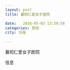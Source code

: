 ```yaml
--- 
layout: post 
title: 襄阳仁爱女子医院

date:   2016-05-03 13:39:56 
categories: 其他  
city: 乌海
  
--- 
```

   
襄阳仁爱女子医院

信息

